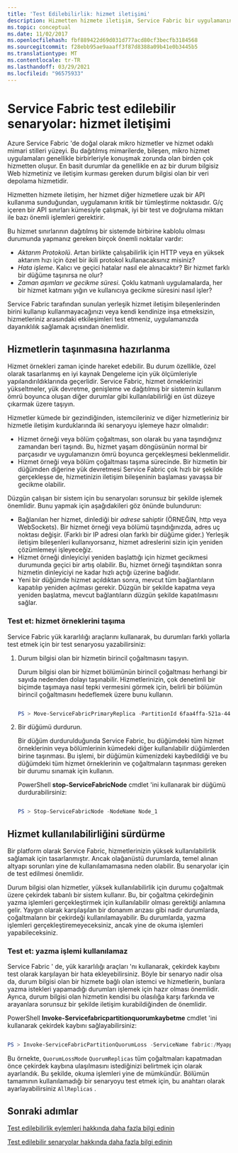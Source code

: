 ```yaml
---
title: 'Test Edilebilirlik: hizmet iletişimi'
description: Hizmetten hizmete iletişim, Service Fabric bir uygulamanın kritik bir tümleştirme noktasıdır. Bu makalede tasarım konuları ve test teknikleri açıklanmaktadır.
ms.topic: conceptual
ms.date: 11/02/2017
ms.openlocfilehash: fbf889422d69d031d777acd80cf3becfb3184568
ms.sourcegitcommit: f28ebb95ae9aaaff3f87d8388a09b41e0b3445b5
ms.translationtype: MT
ms.contentlocale: tr-TR
ms.lasthandoff: 03/29/2021
ms.locfileid: "96575933"
---
```

# <a name="service-fabric-testability-scenarios-service-communication"></a>Service Fabric test edilebilir senaryolar: hizmet iletişimi
Azure Service Fabric 'de doğal olarak mikro hizmetler ve hizmet odaklı mimari stilleri yüzeyi. Bu dağıtılmış mimarilerde, bileşen, mikro hizmet uygulamaları genellikle birbirleriyle konuşmak zorunda olan birden çok hizmetten oluşur. En basit durumlar da genellikle en az bir durum bilgisiz Web hizmetiniz ve iletişim kurması gereken durum bilgisi olan bir veri depolama hizmetidir.

Hizmetten hizmete iletişim, her hizmet diğer hizmetlere uzak bir API kullanıma sunduğundan, uygulamanın kritik bir tümleştirme noktasıdır. G/ç içeren bir API sınırları kümesiyle çalışmak, iyi bir test ve doğrulama miktarı ile bazı önemli işlemleri gerektirir.

Bu hizmet sınırlarının dağıtılmış bir sistemde birbirine kablolu olması durumunda yapmanız gereken birçok önemli noktalar vardır:

* *Aktarım Protokolü*. Artan birlikte çalışabilirlik için HTTP veya en yüksek aktarım hızı için özel bir ikili protokol kullanacaksınız misiniz?
* *Hata işleme*. Kalıcı ve geçici hatalar nasıl ele alınacaktır? Bir hizmet farklı bir düğüme taşınırsa ne olur?
* *Zaman aşımları ve gecikme süresi*. Çoklu katmanlı uygulamalarda, her bir hizmet katmanı yığın ve kullanıcıya gecikme süresini nasıl işler?

Service Fabric tarafından sunulan yerleşik hizmet iletişim bileşenlerinden birini kullanıp kullanmayacağınızı veya kendi kendinize inşa etmeksizin, hizmetleriniz arasındaki etkileşimleri test etmeniz, uygulamanızda dayanıklılık sağlamak açısından önemlidir.

## <a name="prepare-for-services-to-move"></a>Hizmetlerin taşınmasına hazırlanma
Hizmet örnekleri zaman içinde hareket edebilir. Bu durum özellikle, özel olarak tasarlanmış en iyi kaynak Dengeleme için yük ölçümleriyle yapılandırıldıklarında geçerlidir. Service Fabric, hizmet örneklerinizi yükseltmeler, yük devretme, genişleme ve dağıtılmış bir sistemin kullanım ömrü boyunca oluşan diğer durumlar gibi kullanılabilirliği en üst düzeye çıkarmak üzere taşıyın.

Hizmetler kümede bir gezindiğinden, istemcileriniz ve diğer hizmetleriniz bir hizmetle iletişim kurduklarında iki senaryoyu işlemeye hazır olmalıdır:

* Hizmet örneği veya bölüm çoğaltması, son olarak bu yana taşındığınız zamandan beri taşındı. Bu, hizmet yaşam döngüsünün normal bir parçasıdır ve uygulamanızın ömrü boyunca gerçekleşmesi beklenmelidir.
* Hizmet örneği veya bölüm çoğaltması taşıma sürecinde. Bir hizmetin bir düğümden diğerine yük devretmesi Service Fabric çok hızlı bir şekilde gerçekleşse de, hizmetinizin iletişim bileşeninin başlaması yavaşsa bir gecikme olabilir.

Düzgün çalışan bir sistem için bu senaryoları sorunsuz bir şekilde işlemek önemlidir. Bunu yapmak için aşağıdakileri göz önünde bulundurun:

* Bağlanılan her hizmet, dinlediği bir *adrese* sahiptir (ÖRNEĞIN, http veya WebSockets). Bir hizmet örneği veya bölümü taşındığınızda, adres uç noktası değişir. (Farklı bir IP adresi olan farklı bir düğüme gider.) Yerleşik iletişim bileşenleri kullanıyorsanız, hizmet adreslerini sizin için yeniden çözümlemeyi işleyeceğiz.
* Hizmet örneği dinleyiciyi yeniden başlattığı için hizmet gecikmesi durumunda geçici bir artış olabilir. Bu, hizmet örneği taşındıktan sonra hizmetin dinleyiciyi ne kadar hızlı açtığı üzerine bağlıdır.
* Yeni bir düğümde hizmet açıldıktan sonra, mevcut tüm bağlantıların kapatılıp yeniden açılması gerekir. Düzgün bir şekilde kapatma veya yeniden başlatma, mevcut bağlantıların düzgün şekilde kapatılmasını sağlar.

### <a name="test-it-move-service-instances"></a>Test et: hizmet örneklerini taşıma
Service Fabric yük kararlılığı araçlarını kullanarak, bu durumları farklı yollarla test etmek için bir test senaryosu yazabilirsiniz:

1. Durum bilgisi olan bir hizmetin birincil çoğaltmasını taşıyın.
   
    Durum bilgisi olan bir hizmet bölümünün birincil çoğaltması herhangi bir sayıda nedenden dolayı taşınabilir. Hizmetlerinizin, çok denetimli bir biçimde taşımaya nasıl tepki vermesini görmek için, belirli bir bölümün birincil çoğaltmasını hedeflemek üzere bunu kullanın.
   
    ```powershell
   
    PS > Move-ServiceFabricPrimaryReplica -PartitionId 6faa4ffa-521a-44e9-8351-dfca0f7e0466 -ServiceName fabric:/MyApplication/MyService
   
    ```
2. Bir düğümü durdurun.
   
    Bir düğüm durdurulduğunda Service Fabric, bu düğümdeki tüm hizmet örneklerinin veya bölümlerinin kümedeki diğer kullanılabilir düğümlerden birine taşınması. Bu işlemi, bir düğümün kümenizdeki kaybedildiği ve bu düğümdeki tüm hizmet örneklerinin ve çoğaltmaların taşınması gereken bir durumu sınamak için kullanın.
   
    PowerShell **stop-ServiceFabricNode** cmdlet 'ini kullanarak bir düğümü durdurabilirsiniz:
   
    ```powershell
   
    PS > Stop-ServiceFabricNode -NodeName Node_1
   
    ```

## <a name="maintain-service-availability"></a>Hizmet kullanılabilirliğini sürdürme
Bir platform olarak Service Fabric, hizmetlerinizin yüksek kullanılabilirlik sağlamak için tasarlanmıştır. Ancak olağanüstü durumlarda, temel alınan altyapı sorunları yine de kullanılamamasına neden olabilir. Bu senaryolar için de test edilmesi önemlidir.

Durum bilgisi olan hizmetler, yüksek kullanılabilirlik için durumu çoğaltmak üzere çekirdek tabanlı bir sistem kullanır. Bu, bir çoğaltma çekirdeğinin yazma işlemleri gerçekleştirmek için kullanılabilir olması gerektiği anlamına gelir. Yaygın olarak karşılaşılan bir donanım arızası gibi nadir durumlarda, çoğaltmaların bir çekirdeği kullanılamayabilir. Bu durumlarda, yazma işlemleri gerçekleştiremeyeceksiniz, ancak yine de okuma işlemleri yapabileceksiniz.

### <a name="test-it-write-operation-unavailability"></a>Test et: yazma işlemi kullanılamaz
Service Fabric ' de, yük kararlılığı araçları 'nı kullanarak, çekirdek kaybını test olarak karşılayan bir hata ekleyebilirsiniz. Böyle bir senaryo nadir olsa da, durum bilgisi olan bir hizmete bağlı olan istemci ve hizmetlerin, bunlara yazma istekleri yapamadığı durumları işlemek için hazır olması önemlidir. Ayrıca, durum bilgisi olan hizmetin kendisi bu olasılığa karşı farkında ve arayanlara sorunsuz bir şekilde iletişim kurabildiğinden de önemlidir.

PowerShell **Invoke-Servicefabricpartitionquorumkaybetme** cmdlet 'ini kullanarak çekirdek kaybını sağlayabilirsiniz:

```powershell

PS > Invoke-ServiceFabricPartitionQuorumLoss -ServiceName fabric:/Myapplication/MyService -QuorumLossMode QuorumReplicas -QuorumLossDurationInSeconds 20

```

Bu örnekte, `QuorumLossMode` `QuorumReplicas` tüm çoğaltmaları kapatmadan önce çekirdek kaybına ulaşılmasını istediğinizi belirtmek için olarak ayarlandık. Bu şekilde, okuma işlemleri yine de mümkündür. Bölümün tamamının kullanılamadığı bir senaryoyu test etmek için, bu anahtarı olarak ayarlayabilirsiniz `AllReplicas` .

## <a name="next-steps"></a>Sonraki adımlar
[Test edilebilirlik eylemleri hakkında daha fazla bilgi edinin](service-fabric-testability-actions.md)

[Test edilebilir senaryolar hakkında daha fazla bilgi edinin](service-fabric-testability-scenarios.md)

